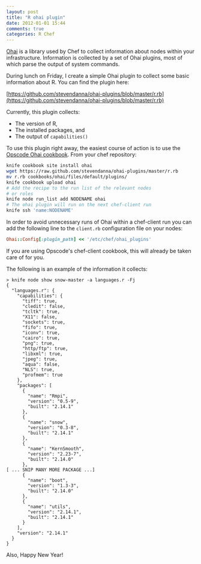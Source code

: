 ```yaml
---
layout: post
title: "R ohai plugin"
date: 2012-01-01 15:44
comments: true
categories: R Chef
---
```

[Ohai](https://github.com/opscode/ohai) is a library used by Chef to collect information about nodes
within your infrastructure.  Information is collected by a set of Ohai
plugins, most of which parse the output of system commands.

During lunch on Friday, I create a simple Ohai plugin to collect some basic
information about R. You can find the plugin here:

  [https://github.com/stevendanna/ohai-plugins/blob/master/r.rb](https://github.com/stevendanna/ohai-plugins/blob/master/r.rb)

Currently, this plugin collects:

* The version of R,
* The installed packages, and
* The output of `capabilities()`

To use this plugin right away, the easiest course of action is to use
the [Opscode Ohai cookbook](http://community.opscode.com/cookbooks/ohai).  From your chef repository:

``` bash
knife cookbook site install ohai
wget https://raw.github.com/stevendanna/ohai-plugins/master/r.rb
mv r.rb cookbooks/ohai/files/default/plugins/
knife cookbook upload ohai
# Add the recipe to the run list of the relevant nodes
# or roles
knife node run_list add NODENAME ohai
# The ohai plugin will run on the next chef-client run
knife ssh 'name:NODENAME'
```

In order to avoid unnecessary runs of Ohai within a chef-client run
you can add the following line to the `client.rb` configuration file on your nodes:

``` ruby
Ohai::Config[:plugin_path] << '/etc/chef/ohai_plugins'
```

If you are using Opscode's chef-client cookbook, this will already be
taken care of for you.

The following is an example of the information it collects:

```
> knife node show snow-master -a languages.r -Fj
{
  "languages.r": {
    "capabilities": {
      "tiff": true,
      "cledit": false,
      "tcltk": true,
      "X11": false,
      "sockets": true,
      "fifo": true,
      "iconv": true,
      "cairo": true,
      "png": true,
      "http/ftp": true,
      "libxml": true,
      "jpeg": true,
      "aqua": false,
      "NLS": true,
      "profmem": true
    },
    "packages": [
      {
        "name": "Rmpi",
        "version": "0.5-9",
        "built": "2.14.1"
      },
      {
        "name": "snow",
        "version": "0.3-8",
        "built": "2.14.1"
      },
      {
        "name": "KernSmooth",
        "version": "2.23-7",
        "built": "2.14.0"
      },
[ ... SNIP MANY MORE PACKAGE ...]
      {
        "name": "boot",
        "version": "1.3-3",
        "built": "2.14.0"
      },
      {
        "name": "utils",
        "version": "2.14.1",
        "built": "2.14.1"
      }
    ],
    "version": "2.14.1"
  }
}

```

Also, Happy New Year!
